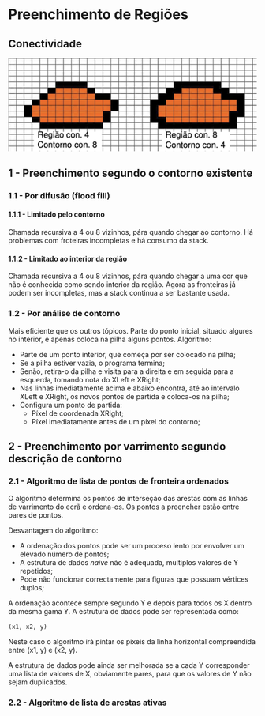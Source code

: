 # Preenchimento de Regiões

## Conectividade

![Conectividade](../Images/Conectividade.png)

## 1 - Preenchimento segundo o contorno existente

### 1.1 - Por difusão (flood fill)

#### 1.1.1 - Limitado pelo contorno

Chamada recursiva a 4 ou 8 vizinhos, pára quando chegar ao contorno. Há problemas com froteiras incompletas e há consumo da stack.

#### 1.1.2 - Limitado ao interior da região

Chamada recursiva a 4 ou 8 vizinhos, pára quando chegar a uma cor que não é conhecida como sendo interior da região. Agora as fronteiras já podem ser incompletas, mas a stack continua a ser bastante usada.

### 1.2 - Por análise de contorno

Mais eficiente que os outros tópicos. Parte do ponto inicial, situado algures no interior, e apenas coloca na pilha alguns pontos. Algoritmo:

- Parte de um ponto interior, que começa por ser colocado na pilha;
- Se a pilha estiver vazia, o programa termina;
- Senão, retira-o da pilha e visita para a direita e em seguida para a esquerda, tomando nota do XLeft e XRight;
- Nas linhas imediatamente acima e abaixo encontra, até ao intervalo XLeft e XRight, os novos pontos de partida e coloca-os na pilha;
- Configura um ponto de partida:
    - Píxel de coordenada XRight;
    - Píxel imediatamente antes de um píxel do contorno;

## 2 - Preenchimento por varrimento segundo descrição de contorno

### 2.1 - Algoritmo de lista de pontos de fronteira ordenados

O algoritmo determina os pontos de interseção das arestas com as linhas de varrimento do ecrã e ordena-os. Os pontos a preencher estão entre pares de pontos.

Desvantagem do algoritmo:
- A ordenação dos pontos pode ser um proceso lento por envolver um elevado número de pontos;
- A estrutura de dados *naive* não é adequada, multiplos valores de Y repetidos;
- Pode não funcionar correctamente para figuras que possuam vértices duplos;

A ordenação acontece sempre segundo Y e depois para todos os X dentro da mesma gama Y. A estrutura de dados pode ser representada como:

```note
(x1, x2, y)
```

Neste caso o algoritmo irá pintar os pixeis da linha horizontal compreendida entre (x1, y) e (x2, y).

A estrutura de dados pode ainda ser melhorada se a cada Y corresponder uma lista de valores de X, obviamente pares, para que os valores de Y não sejam duplicados.

### 2.2 - Algoritmo de lista de arestas ativas


